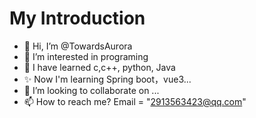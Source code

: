 # My Introduction
- 👋 Hi, I’m @TowardsAurora
- 👀 I’m interested in programing
- 🌱 I have learned c,c++, python, Java
- ✨ Now I'm learning Spring boot，vue3...
- 💞️ I’m looking to collaborate on ...
- 📫 How to reach me? Email = "2913563423@qq.com"

<!---
wanna-strong/wanna-strong is a ✨ special ✨ repository because its `README.md` (this file) appears on your GitHub profile.
You can click the Preview link to take a look at your changes.
--->
